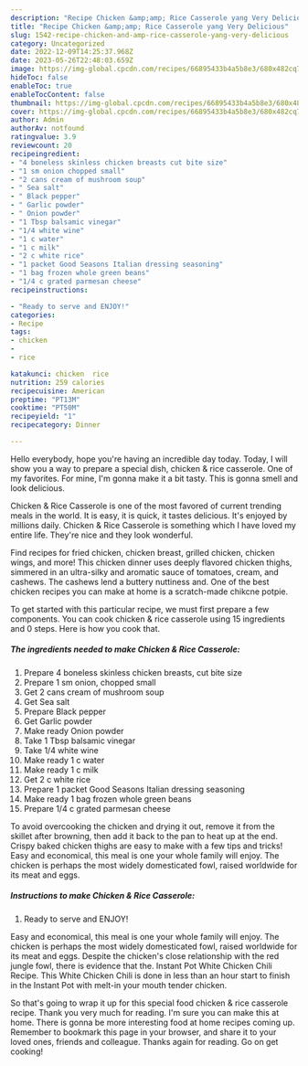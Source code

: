 ```yaml
---
description: "Recipe Chicken &amp;amp; Rice Casserole yang Very Delicious"
title: "Recipe Chicken &amp;amp; Rice Casserole yang Very Delicious"
slug: 1542-recipe-chicken-and-amp-rice-casserole-yang-very-delicious
category: Uncategorized
date: 2022-12-09T14:25:37.968Z
date: 2023-05-26T22:48:03.659Z
image: https://img-global.cpcdn.com/recipes/66895433b4a5b8e3/680x482cq70/chicken-rice-casserole-recipe-main-photo.jpg
hideToc: false
enableToc: true
enableTocContent: false
thumbnail: https://img-global.cpcdn.com/recipes/66895433b4a5b8e3/680x482cq70/chicken-rice-casserole-recipe-main-photo.jpg
cover: https://img-global.cpcdn.com/recipes/66895433b4a5b8e3/680x482cq70/chicken-rice-casserole-recipe-main-photo.jpg
author: Admin
authorAv: notfound
ratingvalue: 3.9
reviewcount: 20
recipeingredient:
- "4 boneless skinless chicken breasts cut bite size"
- "1 sm onion chopped small"
- "2 cans cream of mushroom soup"
- " Sea salt"
- " Black pepper"
- " Garlic powder"
- " Onion powder"
- "1 Tbsp balsamic vinegar"
- "1/4 white wine"
- "1 c water"
- "1 c milk"
- "2 c white rice"
- "1 packet Good Seasons Italian dressing seasoning"
- "1 bag frozen whole green beans"
- "1/4 c grated parmesan cheese"
recipeinstructions:

- "Ready to serve and ENJOY!"
categories:
- Recipe
tags:
- chicken
- 
- rice

katakunci: chicken  rice 
nutrition: 259 calories
recipecuisine: American
preptime: "PT13M"
cooktime: "PT50M"
recipeyield: "1"
recipecategory: Dinner

---
```



Hello everybody, hope you're having an incredible day today. Today, I will show you a way to prepare a special dish, chicken &amp; rice casserole. One of my favorites. For mine, I'm gonna make it a bit tasty. This is gonna smell and look delicious.

Chicken &amp; Rice Casserole is one of the most favored of current trending meals in the world. It is easy, it is quick, it tastes delicious. It's enjoyed by millions daily. Chicken &amp; Rice Casserole is something which I have loved my entire life. They're nice and they look wonderful.

Find recipes for fried chicken, chicken breast, grilled chicken, chicken wings, and more! This chicken dinner uses deeply flavored chicken thighs, simmered in an ultra-silky and aromatic sauce of tomatoes, cream, and cashews. The cashews lend a buttery nuttiness and. One of the best chicken recipes you can make at home is a scratch-made chikcne potpie.


To get started with this particular recipe, we must first prepare a few components. You can cook chicken &amp; rice casserole using 15 ingredients and 0 steps. Here is how you cook that.

<!--inarticleads1-->

##### The ingredients needed to make Chicken &amp; Rice Casserole:

1. Prepare 4 boneless skinless chicken breasts, cut bite size
1. Prepare 1 sm onion, chopped small
1. Get 2 cans cream of mushroom soup
1. Get  Sea salt
1. Prepare  Black pepper
1. Get  Garlic powder
1. Make ready  Onion powder
1. Take 1 Tbsp balsamic vinegar
1. Take 1/4 white wine
1. Make ready 1 c water
1. Make ready 1 c milk
1. Get 2 c white rice
1. Prepare 1 packet Good Seasons Italian dressing seasoning
1. Make ready 1 bag frozen whole green beans
1. Prepare 1/4 c grated parmesan cheese


To avoid overcooking the chicken and drying it out, remove it from the skillet after browning, then add it back to the pan to heat up at the end. Crispy baked chicken thighs are easy to make with a few tips and tricks! Easy and economical, this meal is one your whole family will enjoy. The chicken is perhaps the most widely domesticated fowl, raised worldwide for its meat and eggs. 

<!--inarticleads2-->

##### Instructions to make Chicken &amp; Rice Casserole:


1. Ready to serve and ENJOY!

Easy and economical, this meal is one your whole family will enjoy. The chicken is perhaps the most widely domesticated fowl, raised worldwide for its meat and eggs. Despite the chicken&#39;s close relationship with the red jungle fowl, there is evidence that the. Instant Pot White Chicken Chili Recipe. This White Chicken Chili is done in less than an hour start to finish in the Instant Pot with melt-in your mouth tender chicken. 

So that's going to wrap it up for this special food chicken &amp; rice casserole recipe. Thank you very much for reading. I'm sure you can make this at home. There is gonna be more interesting food at home recipes coming up. Remember to bookmark this page in your browser, and share it to your loved ones, friends and colleague. Thanks again for reading. Go on get cooking!
